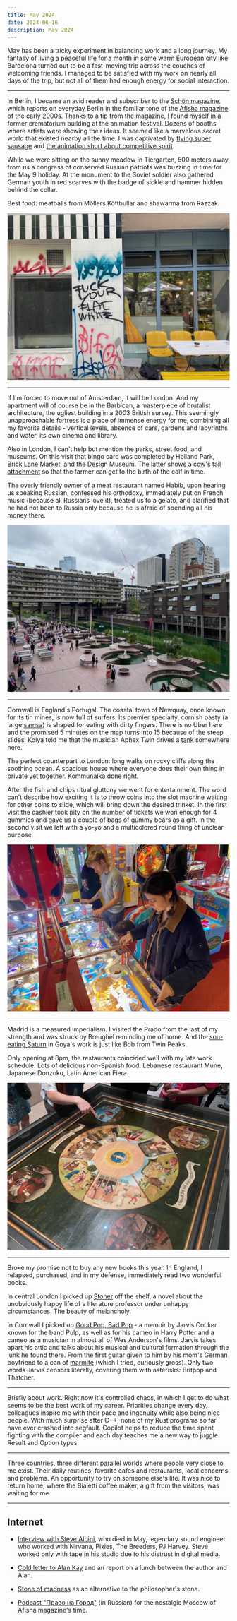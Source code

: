 ```yaml
---
title: May 2024
date: 2024-06-16
description: May 2024
---
```


May has been a tricky experiment in balancing work and a long journey. My fantasy of living a peaceful life for a month in some warm European city like Barcelona turned out to be a fast-moving trip across the couches of welcoming friends. I managed to be satisfied with my work on nearly all days of the trip, but not all of them had enough energy for social interaction.

---

In Berlin, I became an avid reader and subscriber to the [Schön magazine](https://schon.berlin/), which reports on everyday Berlin in the familiar tone of the [Afisha magazine](https://en.wikipedia.org/wiki/Afisha) of the early 2000s. Thanks to a tip from the magazine, I found myself in a former crematorium building at the animation festival. Dozens of booths where artists were showing their ideas. It seemed like a marvelous secret world that existed nearby all the time. I was captivated by [flying super sausage](https://www.flyingmerguez.com/) and [the animation short about competitive spirit](https://www.youtube.com/watch?v=kbmeOXdq1l8).

While we were sitting on the sunny meadow in Tiergarten, 500 meters away from us a congress of conserved Russian patriots was buzzing in time for the May 9 holiday. At the monument to the Soviet soldier also gathered German youth in red scarves with the badge of sickle and hammer hidden behind the collar.

Best food: meatballs from Möllers Köttbullar and shawarma from Razzak.

![Flat White](flat-white.jpg)

---

If I'm forced to move out of Amsterdam, it will be London. And my apartment will of course be in the Barbican, a masterpiece of brutalist architecture, the ugliest building in a 2003 British survey. This seemingly unapproachable fortress is a place of immense energy for me, combining all my favorite details - vertical levels, absence of cars, gardens and labyrinths and water, its own cinema and library.

Also in London, I can't help but mention the parks, street food, and museums. On this visit that bingo card was completed by Holland Park, Brick Lane Market, and the Design Museum. The latter shows [a cow's tail attachment](https://www.youtube.com/watch?v=sgRAURR0SNg) so that the farmer can get to the birth of the calf in time.

The overly friendly owner of a meat restaurant named Habib, upon hearing us speaking Russian, confessed his orthodoxy, immediately put on French music (because all Russians love it), treated us to a gelato, and clarified that he had not been to Russia only because he is afraid of spending all his money there.

![Barbican](barbican.jpg)

---

Cornwall is England's Portugal. The coastal town of Newquay, once known for its tin mines, is now full of surfers. Its premier specialty, cornish pasty (a large [samsa](<https://en.wikipedia.org/wiki/Samsa_(food)>)) is shaped for eating with dirty fingers. There is no Uber here and the promised 5 minutes on the map turns into 15 because of the steep slides. Kolya told me that the musician Aphex Twin drives a [tank](https://www.reddit.com/r/OldSchoolCool/comments/65vrj0/richard_d_james_aka_aphex_twin_with_his_personal/) somewhere here.

The perfect counterpart to London: long walks on rocky cliffs along the soothing ocean. A spacious house where everyone does their own thing in private yet together. Kommunalka done right.

After the fish and chips ritual gluttony we went for entertainment. The word can't describe how exciting it is to throw coins into the slot machine waiting for other coins to slide, which will bring down the desired trinket. In the first visit the cashier took pity on the number of tickets we won enough for 4 gummies and gave us a couple of bags of gummy bears as a gift. In the second visit we left with a yo-yo and a multicolored round thing of unclear purpose.

![Amusements](amusements.jpg)

---

Madrid is a measured imperialism. I visited the Prado from the last of my strength and was struck by Breughel reminding me of home. And the [son-eating Saturn](https://en.wikipedia.org/wiki/Saturn_Devouring_His_Son) in Goya's work is just like Bob from Twin Peaks.

Only opening at 8pm, the restaurants coincided well with my late work schedule. Lots of delicious non-Spanish food: Lebanese restaurant Mune, Japanese Donzoku, Latin American Fiera.

![Breugel](breugel.jpg)

---

Broke my promise not to buy any new books this year. In England, I relapsed, purchased, and in my defense, immediately read two wonderful books.

In central London I picked up [Stoner](<https://en.wikipedia.org/wiki/Stoner_(novel)>) off the shelf, a novel about the unobviously happy life of a literature professor under unhappy circumstances. The beauty of melancholy.

In Cornwall I picked up [Good Pop, Bad Pop](https://www.goodreads.com/book/show/59578046-good-pop-bad-pop) - a memoir by Jarvis Cocker known for the band Pulp, as well as for his cameo in Harry Potter and a cameo as a musician in almost all of Wes Anderson's films. Jarvis takes apart his attic and talks about his musical and cultural formation through the junk he found there. From the first guitar given to him by his mom's German boyfriend to a can of [marmite](https://en.wikipedia.org/wiki/Marmite) (which I tried, curiously gross). Only two words Jarvis censors literally, covering them with asterisks: Britpop and Thatcher.

---

Briefly about work. Right now it's controlled chaos, in which I get to do what seems to be the best work of my career. Priorities change every day, colleagues inspire me with their pace and ingenuity while also being nice people. With much surprise after C++, none of my Rust programs so far have ever crashed into segfault. Copilot helps to reduce the time spent fighting with the compiler and each day teaches me a new way to juggle Result and Option types.

---

Three countries, three different parallel worlds where people very close to me exist. Their daily routines, favorite cafes and restaurants, local concerns and problems. An opportunity to try on someone else's life. It was nice to return home, where the Bialetti coffee maker, a gift from the visitors, was waiting for me.

---

## Internet

- [Interview with Steve Albini](https://www.youtube.com/watch?v=sKEzHie9tAI), who died in May, legendary sound engineer who worked with Nirvana, Pixies, The Breeders, PJ Harvey. Steve worked only with tape in his studio due to his distrust in digital media.

- [Cold letter to Alan Kay](https://futureofcoding.org/notes/alan-kay-lunch.html) and an report on a lunch between the author and Alan.

- [Stone of madness](https://en.wikipedia.org/wiki/Stone_of_madness) as an alternative to the philosopher's stone.

- [Podcast "Право на Город"](https://wowhaus.mave.digital/) (in Russian) for the nostalgic Moscow of Afisha magazine's time.
